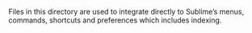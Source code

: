 Files in this directory are used to integrate directly to Sublime’s menus,
commands, shortcuts and preferences which includes indexing.
